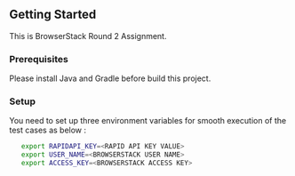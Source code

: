 
## Getting Started

This is BrowserStack Round 2 Assignment.

### Prerequisites

Please install Java and Gradle before build this project.

### Setup

You need to set up three environment variables for smooth execution of the test cases as below : 
 ```sh
    export RAPIDAPI_KEY=<RAPID API KEY VALUE>
    export USER_NAME=<BROWSERSTACK USER NAME>
    export ACCESS_KEY=<BROWSERSTACK ACCESS KEY>   
```

